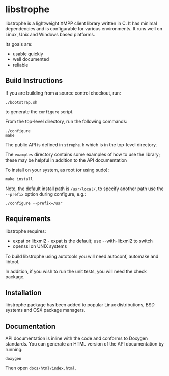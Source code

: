 libstrophe
==========

libstrophe is a lightweight XMPP client library written in C. It has
minimal dependencies and is configurable for various environments. It
runs well on Linux, Unix and Windows based platforms.

Its goals are:

- usable quickly
- well documented
- reliable

Build Instructions
------------------

If you are building from a source control checkout, run:

    ./bootstrap.sh

to generate the `configure` script.

From the top-level directory, run the following commands:

    ./configure
    make

The public API is defined in `strophe.h` which is in the
top-level directory.

The `examples` directory contains some examples of how to
use the library; these may be helpful in addition to the
API documentation

To install on your system, as root (or using sudo):

    make install

Note, the default install path is `/usr/local/`, to specify
another path use the `--prefix` option during configure, e.g.:

    ./configure --prefix=/usr

Requirements
------------

libstrophe requires:

- expat or libxml2 - expat is the default; use --with-libxml2 to
  switch
- openssl on UNIX systems

To build libstrophe using autotools you will need autoconf, automake
and libtool.

In addition, if you wish to run the unit tests, you will need the
check package.

Installation
------------

libstrophe package has been added to popular Linux distributions,
BSD systems and OSX package managers.

Documentation
-------------

API documentation is inline with the code and conforms to Doxygen
standards. You can generate an HTML version of the API documentation
by running:

    doxygen

Then open `docs/html/index.html`.
